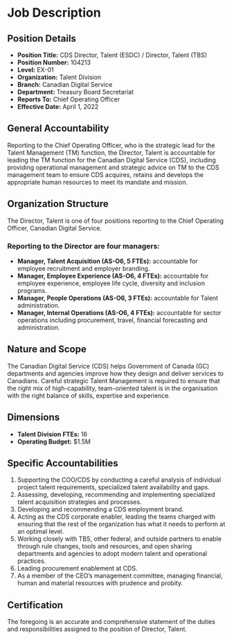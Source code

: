 # Job Description

## Position Details

*   **Position Title:** CDS Director, Talent (ESDC) / Director, Talent (TBS)
*   **Position Number:** 104213
*   **Level:** EX-01
*   **Organization:** Talent Division
*   **Branch:** Canadian Digital Service
*   **Department:** Treasury Board Secretariat
*   **Reports To:** Chief Operating Officer
*   **Effective Date:** April 1, 2022

## General Accountability

Reporting to the Chief Operating Officer, who is the strategic lead for the Talent Management (TM) function, the Director, Talent is accountable for leading the TM function for the Canadian Digital Service (CDS), including providing operational management and strategic advice on TM to the CDS management team to ensure CDS acquires, retains and develops the appropriate human resources to meet its mandate and mission.

## Organization Structure

The Director, Talent is one of four positions reporting to the Chief Operating Officer, Canadian Digital Service.

### Reporting to the Director are four managers:

*   **Manager, Talent Acquisition (AS-O6, 5 FTEs):** accountable for employee recruitment and employer branding.
*   **Manager, Employee Experience (AS-O6, 4 FTEs):** accountable for employee experience, employee life cycle, diversity and inclusion programs.
*   **Manager, People Operations (AS-O6, 3 FTEs):** accountable for Talent administration.
*   **Manager, Internal Operations (AS-O6, 4 FTEs):** accountable for sector operations including procurement, travel, financial forecasting and administration.

## Nature and Scope

The Canadian Digital Service (CDS) helps Government of Canada (GC) departments and agencies improve how they design and deliver services to Canadians. Careful strategic Talent Management is required to ensure that the right mix of high-capability, team-oriented talent is in the organisation with the right balance of skills, expertise and experience.

## Dimensions

*   **Talent Division FTEs:** 16
*   **Operating Budget:** $1.5M

## Specific Accountabilities

1.  Supporting the COO/CDS by conducting a careful analysis of individual project talent requirements, specialized talent availability and gaps.
2.  Assessing, developing, recommending and implementing specialized talent acquisition strategies and processes.
3.  Developing and recommending a CDS employment brand.
4.  Acting as the CDS corporate enabler, leading the teams charged with ensuring that the rest of the organization has what it needs to perform at an optimal level.
5.  Working closely with TBS, other federal, and outside partners to enable through rule changes, tools and resources, and open sharing departments and agencies to adopt modern talent and operational practices.
6.  Leading procurement enablement at CDS.
7.  As a member of the CEO’s management committee, managing financial, human and material resources with prudence and probity.

## Certification

The foregoing is an accurate and comprehensive statement of the duties and responsibilities assigned to the position of Director, Talent.
